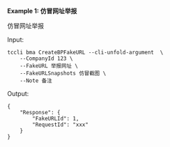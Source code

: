 **Example 1: 仿冒网址举报**

仿冒网址举报

Input: 

```
tccli bma CreateBPFakeURL --cli-unfold-argument  \
    --CompanyId 123 \
    --FakeURL 举报网址 \
    --FakeURLSnapshots 仿冒截图 \
    --Note 备注
```

Output: 
```
{
    "Response": {
        "FakeURLId": 1,
        "RequestId": "xxx"
    }
}
```

